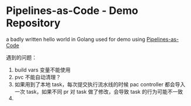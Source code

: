 # Pipelines-as-Code - Demo Repository

a badly written hello world in Golang used for demo using [Pipelines-as-Code](https://pipelinesascode.com)


遇到的问题：

1. build vars 变量不能使用
2. pvc 不能自动清理？
3. 如果用到了本地 task，每次提交执行流水线的时候 pac controller 都会导入一次 task，如果不同 pr 对 task 做了修改，会导致 task 的行为可能不一致
4. 
